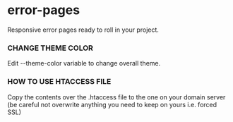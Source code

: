 # error-pages

Responsive error pages ready to roll in your project.

### CHANGE THEME COLOR
Edit --theme-color variable to change overall theme.

### HOW TO USE HTACCESS FILE
Copy the contents over the .htaccess file to the one on your domain server (be careful not overwrite anything you need to keep on yours i.e. forced SSL)

